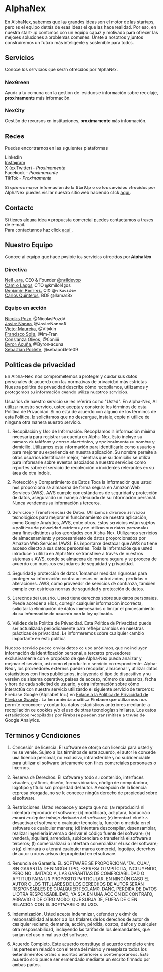 # **AlphaNex**

En AlphaNex, sabemos que las grandes ideas son el motor de las startups, pero es el equipo detrás de esas ideas el que las hace realidad. Por eso, en nuestra start-up contamos con un equipo capaz y motivado para ofrecer las mejores soluciones a problemas comunes. Únete a nosotros y juntos construiremos un futuro más inteligente y sostenible para todos.

## Servicios

Conoce los servicios que serán ofrecidos por AlphaNex.

### NexGreen

Ayuda a tu comuna con la gestión de residuos e información sobre reciclaje, **proximamente** más información.

### NexCity

Gestión de recursos en instituciones, **proximamente** más información.

## Redes

Puedes encontrarnos en las siguientes plataformas

<a href="https://www.linkedin.com/company/alphanexcl/" style="text-decoration:none"> LinkedIn </a> </br>
<a href="https://www.instagram.com/alphanexcl/"> Instagram </a> </br>
X (ex Twitter) - *Proximamente* </br>
Facebook - *Proximamente* </br>
TikTok - *Proximamente* </br>

Si quieres mayor información de la StartUp o de los servicios ofrecidos por AlphaNex puedes visitar nuestro sitio web haciendo click <a href="https://alphanex.cl"> aquí </a>.

## Contacto

Si tienes alguna idea o propuesta comercial puedes contactarnos a traves de e-mail. </br>
Para contactarnos haz click <a href="mailto:contacto@alphanex.cl"> aquí </a>.

## Nuestro Equipo

Conoce al equipo que hace posible los servicios ofrecidos por **AlphaNex**

### Directiva

[Neil Jara](https://www.linkedin.com/in/neil-j-81445b287/), CEO & Founder [@neildevop](https://github.com/neildevop) </br>
[Camilo Lagos](https://www.linkedin.com/in/camilolagositurriaga/), CTO @kmilol4gos </br>
[Benjamín Ramírez](https://www.linkedin.com/in/benjauramirez/), CIO @viksosdev </br>
[Carlos Quinteros](https://www.linkedin.com/in/carlos-quinteros-gonz%C3%A1lez-98a4232b9/), BDE @llamas8x 


### Equipo en acción

[Nicolas Pozo](https://www.linkedin.com/in/nicol%C3%A1s-pozo-villagran-9504482a6/), @NicolasPozoV </br>
[Javier Nanco](https://www.linkedin.com/in/javier-nanco-40043126b/), @JavierNancoB </br>
[Víctor Maureira](https://www.linkedin.com/in/v%C3%ADctor-guzm%C3%A1n-maureira-24078a302/), @Vitokin </br>
[Francisco Solis](https://www.linkedin.com/in/franciscosolismat/), @Im-Fran </br>
[Constanza Olivos](https://cl.linkedin.com/in/constanza-olivos-fern%C3%A1ndez), @Coniiii </br>
[Byron Acuña](https://www.linkedin.com/in/byron-acu%C3%B1a-5545b1289), @Byron-acuna </br>
[Sebastian Poblete](https://www.linkedin.com/in/sebastian-andres-poblete-chacon-933501291), @sebapoblete09 

## Políticas de privacidad

En Alpha-Nex, nos comprometemos a proteger y cuidar sus datos personales de acuerdo con las normativas de privacidad más estrictas. Nuestra política de privacidad describe cómo recopilamos, utilizamos y protegemos su información cuando utiliza nuestros servicios.

Usuarios de nuestro servicio se les referirá como "Usted". En Alpha-Nex, Al utilizar nuestro servicio, usted acepta y consiente los términos de esta Política de Privacidad. Si no está de acuerdo con alguno de los términos de esta Política, le solicitamos que no descargue, instale, copie ni utilice de ninguna otra manera nuestro servicio.

1. Recopilación y Uso de Información.
  Recopilamos la información mínima necesaria para registrar su cuenta en Alpha-Nex. Esto incluye su número de teléfono y correo electrónico, y opcionalmente su nombre y domicilio. Utilizamos esta información para identificarle como usuario y para mejorar su experiencia en nuestra aplicación. Su nombre permite a otros usuarios identificarle mejor, mientras que su domicilio se utiliza para informarle sobre eventos asociados a nuestro servicios como reportes sobre el servicio de recolección o incidentes relevantes en su área de otra indole.

2. Protección y Compartimiento de Datos
  Toda la información que usted nos proporciona se almacena de forma segura en Amazon Web Services (AWS). AWS cumple con estándares de seguridad y protección de datos, asegurando un manejo adecuado de su información personal. Nunca vendemos su información a terceros.

3. Servicios y Transferencias de Datos.
  Utilizamos diversos servicios tecnológicos para mejorar el funcionamiento de nuestra aplicación, como Google Analytics, AWS, entre otros. Estos servicios están sujetos a políticas de privacidad estrictas y no utilizan sus datos personales para fines distintos a los acordados con Alpha-Nex. Utilizamos servicios de almacenamiento y procesamiento de datos proporcionados por Amazon Web Services (AWS). Es importante destacar que AWS no tiene acceso directo a sus datos personales. Toda la información que usted introduce o utiliza en AlphaNex se transfiere a través de nuestros sistemas a AWS, donde se almacena de manera segura y se procesa de acuerdo con nuestros estándares de seguridad y privacidad.

4. Seguridad y protección de datos
  Tomamos medidas rigurosas para proteger su información contra accesos no autorizados, pérdidas o alteraciones. AWS, como proveedor de servicios de confianza, también cumple con estrictas normas de seguridad y protección de datos.

5. Derechos del usuario.
  Usted tiene derechos sobre sus datos personales. Puede acceder a ellos, corregir cualquier información incorrecta, solicitar la eliminación de datos innecesarios o limitar el procesamiento de su información de acuerdo con la ley aplicable.

6. Validez de la Política de Privacidad.
  Esta Política de Privacidad puede ser actualizada periódicamente para reflejar cambios en nuestras prácticas de privacidad. Le informaremos sobre cualquier cambio importante en esta política.

Nuestro servicio puede enviar datos de uso anónimos, que no incluyen información de identificación personal, a terceros proveedores exclusivamente con el propósito de que Alpha-Nex pueda analizar y mejorar el servicio, así como el producto o servicio correspondiente. Alpha-Nex y los proveedores externos pueden recopilar, almacenar y utilizar datos estadísticos con fines publicitarios, incluyendo el tipo de dispositivo y su versión de sistema operativo, países de acceso, número de usuarios, fecha y hora de cada solicitud de usuario, y otra información sobre cómo interactúa con nuestro servicio utilizando el siguiente servicio de terceros: Firebase Google (Alphabet Inc.) en [Enlace a la Política de Privacidad de Firebase Google](https://firebase.google.com/support/privacy?hl=es-419) . La herramienta analítica Firebase que utilizamos nos permite reconocer y contar los datos estadísticos anteriores mediante la recopilación de cookies y/o el uso de otras tecnologías similares. Los datos estadísticos recopilados por Firebase pueden transmitirse a través de Google Analytics.

## Términos y Condiciones

1. Concesión de licencia.
  El software se otorga con licencia para usted y no se vende. Sujeto a los términos de este acuerdo, el autor le  concede una licencia personal, no exclusiva, intransferible y no sublicenciable para utilizar el software únicamente con fines comerciales personales o internos.

2. Reserva de Derechos.
  El software y todo su contenido, interfaces visuales, gráficos, diseño, formas binarias, código de computadora, logotipo y título son propiedad del autor. A excepción de la licencia expresa otorgada, no se le concede ningún derecho de propiedad sobre el software.

3. Restricciones.
  Usted reconoce y acepta que no: (a) reproducirá ni intentará reproducir el software; (b) modificará, adaptará, traducirá o creará cualquier trabajo derivado del software; (c) intentará eludir o desactivar el software o cualquier tecnología, función o medida en el software de cualquier manera; (d) intentará descompilar, desensamblar, realizar ingeniería inversa o derivar el código fuente del software; (e) venderá, alquilará, arrendará, sublicenciará o transferirá el software a terceros; (f) comercializará o intentará comercializar el uso del software; o (g) eliminará o alterará cualquier marca comercial, logotipo, derechos de autor u otros avisos de propiedad en el software.

4. Renuncia de Garantía.
  EL SOFTWARE SE PROPORCIONA 'TAL CUAL', SIN GARANTÍA DE NINGÚN TIPO, EXPRESA O IMPLÍCITA, INCLUYENDO, PERO NO LIMITADO A, LAS GARANTÍAS DE COMERCIABILIDAD O APTITUD PARA UN PROPÓSITO PARTICULAR. EN NINGÚN CASO EL AUTOR O LOS TITULARES DE LOS DERECHOS DE AUTOR SERÁN RESPONSABLES DE CUALQUIER RECLAMO, DAÑO, PÉRDIDA DE DATOS U OTRA RESPONSABILIDAD, YA SEA EN UNA ACCIÓN DE CONTRATO, AGRAVIO O DE OTRO MODO, QUE SURJA DE, FUERA DE O EN RELACIÓN CON EL SOFTWARE O SU USO.

5. Indemnización.
  Usted acepta indemnizar, defender y eximir de responsabilidad al autor o a los titulares de los derechos de autor de cualquier reclamo, demanda, acción, pérdida, costos, daños y cualquier otra responsabilidad, incluyendo las tarifas de los demandantes, que surjan del uso o mal uso del software.

6. Acuerdo Completo.
  Este acuerdo constituye el acuerdo completo entre las partes en relación con el tema del mismo y reemplaza todos los entendimientos orales o escritos anteriores o contemporáneos. Este acuerdo solo puede ser enmendado mediante un escrito firmado por ambas partes.
